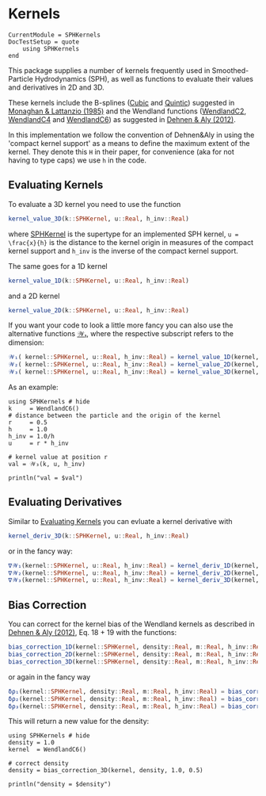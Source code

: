 # Kernels

```@meta
CurrentModule = SPHKernels
DocTestSetup = quote
    using SPHKernels
end
```

This package supplies a number of kernels frequently used in Smoothed-Particle Hydrodynamics (SPH), as well as functions to evaluate their values and derivatives in 2D and 3D.

These kernels include the B-splines ([Cubic](@ref) and [Quintic](@ref)) suggested in [Monaghan & Lattanzio (1985)](https://ui.adsabs.harvard.edu/abs/1985A%26A...149..135M/abstract) and the Wendland functions ([WendlandC2](@ref), [WendlandC4](@ref) and [WendlandC6](@ref)) as suggested in [Dehnen & Aly (2012)](https://academic.oup.com/mnras/article/425/2/1068/1187211).

In this implementation we follow the convention of Dehnen&Aly in using the 'compact kernel support' as a means to define the maximum extent of the kernel. They denote this ``H`` in their paper, for convenience (aka for not having to type caps) we use `h` in the code.

## Evaluating Kernels

To evaluate a 3D kernel you need to use the function

```julia
kernel_value_3D(k::SPHKernel, u::Real, h_inv::Real)
```

where [SPHKernel](@ref) is the supertype for an implemented SPH kernel, ``u = \frac{x}{h}`` is the distance to the kernel origin in measures of the compact kernel support and `h_inv` is the inverse of the compact kernel support.

The same goes for a 1D kernel

```julia
kernel_value_1D(k::SPHKernel, u::Real, h_inv::Real)
```

and a 2D kernel

```julia
kernel_value_2D(k::SPHKernel, u::Real, h_inv::Real)
```

If you want your code to look a little more fancy you can also use the alternative functions [𝒲₁](@ref), where the respective subscript refers to the dimension:

```julia
𝒲₁( kernel::SPHKernel, u::Real, h_inv::Real) = kernel_value_1D(kernel, u, h_inv)
𝒲₂( kernel::SPHKernel, u::Real, h_inv::Real) = kernel_value_2D(kernel, u, h_inv)
𝒲₃( kernel::SPHKernel, u::Real, h_inv::Real) = kernel_value_3D(kernel, u, h_inv)
```

As an example:
```@example
using SPHKernels # hide
k     = WendlandC6()
# distance between the particle and the origin of the kernel
r     = 0.5
h     = 1.0
h_inv = 1.0/h
u     = r * h_inv

# kernel value at position r
val = 𝒲₃(k, u, h_inv)

println("val = $val")
```


## Evaluating Derivatives

Similar to [Evaluating Kernels](@ref) you can evluate a kernel derivative with

```julia
kernel_deriv_3D(k::SPHKernel, u::Real, h_inv::Real)
```

or in the fancy way:

```julia
∇𝒲₁(kernel::SPHKernel, u::Real, h_inv::Real) = kernel_deriv_1D(kernel, u, h_inv)
∇𝒲₂(kernel::SPHKernel, u::Real, h_inv::Real) = kernel_deriv_2D(kernel, u, h_inv)
∇𝒲₃(kernel::SPHKernel, u::Real, h_inv::Real) = kernel_deriv_3D(kernel, u, h_inv)

```

## Bias Correction

You can correct for the kernel bias of the Wendland kernels as described in [Dehnen & Aly (2012)](https://academic.oup.com/mnras/article/425/2/1068/1187211), Eq. 18 + 19 with the functions:

```julia
bias_correction_1D(kernel::SPHKernel, density::Real, m::Real, h_inv::Real)
bias_correction_2D(kernel::SPHKernel, density::Real, m::Real, h_inv::Real)
bias_correction_3D(kernel::SPHKernel, density::Real, m::Real, h_inv::Real)
```

or again in the fancy way

```julia
δρ₁(kernel::SPHKernel, density::Real, m::Real, h_inv::Real) = bias_correction_1D(kernel, density, m, h_inv)
δρ₂(kernel::SPHKernel, density::Real, m::Real, h_inv::Real) = bias_correction_2D(kernel, density, m, h_inv)
δρ₃(kernel::SPHKernel, density::Real, m::Real, h_inv::Real) = bias_correction_3D(kernel, density, m, h_inv)

```

This will return a new value for the density:

```@example
using SPHKernels # hide
density = 1.0
kernel  = WendlandC6()

# correct density
density = bias_correction_3D(kernel, density, 1.0, 0.5)

println("density = $density")
```